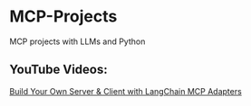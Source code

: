 # MCP-Projects
 MCP projects with LLMs and Python

 ## YouTube Videos:
 
 [Build Your Own Server & Client with LangChain MCP Adapters](https://youtu.be/RjalY4oRPtc)

